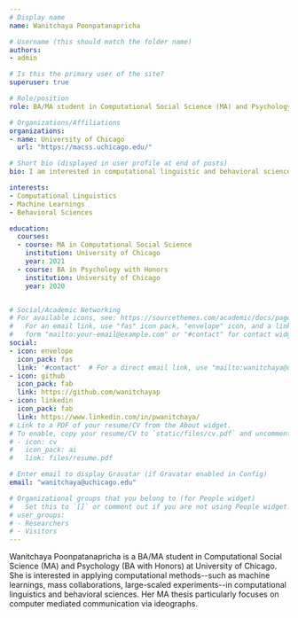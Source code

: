 ```yaml
---
# Display name
name: Wanitchaya Poonpatanapricha

# Username (this should match the folder name)
authors:
- admin

# Is this the primary user of the site?
superuser: true

# Role/position
role: BA/MA student in Computational Social Science (MA) and Psychology (BA)

# Organizations/Affiliations
organizations:
- name: University of Chicago
  url: "https://macss.uchicago.edu/"

# Short bio (displayed in user profile at end of posts)
bio: I am interested in computational linguistic and behavioral science.

interests:
- Computational Linguistics
- Machine Learnings
- Behavioral Sciences

education:
  courses:
  - course: MA in Computational Social Science
    institution: University of Chicago
    year: 2021
  - course: BA in Psychology with Honors
    institution: University of Chicago
    year: 2020


# Social/Academic Networking
# For available icons, see: https://sourcethemes.com/academic/docs/page-builder/#icons
#   For an email link, use "fas" icon pack, "envelope" icon, and a link in the
#   form "mailto:your-email@example.com" or "#contact" for contact widget.
social:
- icon: envelope
  icon_pack: fas
  link: '#contact'  # For a direct email link, use "mailto:wanitchaya@uchicago.edu".
- icon: github
  icon_pack: fab
  link: https://github.com/wanitchayap
- icon: linkedin
  icon_pack: fab
  link: https://www.linkedin.com/in/pwanitchaya/
# Link to a PDF of your resume/CV from the About widget.
# To enable, copy your resume/CV to `static/files/cv.pdf` and uncomment the lines below.
# - icon: cv
#   icon_pack: ai
#   link: files/resume.pdf

# Enter email to display Gravatar (if Gravatar enabled in Config)
email: "wanitchaya@uchicago.edu"

# Organizational groups that you belong to (for People widget)
#   Set this to `[]` or comment out if you are not using People widget.
# user_groups:
# - Researchers
# - Visitors
---
```


Wanitchaya Poonpatanapricha is a BA/MA student in Computational Social Science (MA) and Psychology (BA with Honors) at University of Chicago. She is interested in applying computational methods--such as machine learnings, mass collaborations, large-scaled experiments--in computational linguistics and behavioral sciences. Her MA thesis particularly focuses on computer mediated communication via ideographs.
